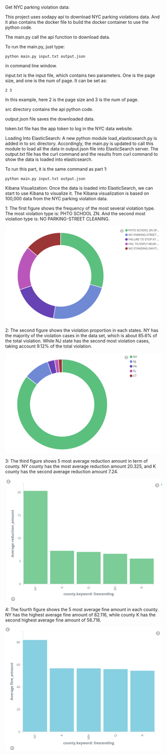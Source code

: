 Get NYC parking violation data:

This project uses sodapy api to download NYC parking violations data. And it also contains the docker file to build the docker container to use the python code.

The main.py call the api function to download data. 


To run the main.py, just type:

```
python main.py input.txt output.json
```

in command line window.

input.txt is the input file, which contains two parameters. One is the page size, and one is the num of page. It can be set as:

```
2 3
```

In this example, here 2 is the page size and 3 is the num of page.

src directory contains the api python code.

output.json file saves the downloaded data.

token.txt file has the app token to log in the NYC data website.

Loading Into ElasticSearch:
A new python module load_elasticsearch.py is added in to src directory. Accordingly, the main.py is updated to call this module to load all the data in output.json file into ElasticSearch server. The output.txt file has the curl command and the results from curl command to show the data is loaded into elasticsearch. 

To run this part, it is the same command as part 1:

```
python main.py input.txt output.json
```

Kibana Visualization:
Once the data is loaded into ElasticSearch, we can start to use Kibana to visualize it. The Kibana visualization is based on 100,000 data from the NYC parking violation data.

1: The first figure shows the frequency of the most several violation type. The most violation type is: PHTO SCHOOL ZN. And the second most violation type is: NO PARKING-STREET CLEANING.

![scrnshot](https://raw.githubusercontent.com/SherlockZhang/bigdata-project1/master/violation_type.png)

2: The second figure shows the violation proportion in each states. NY has the majority of the violation cases in the data set, which is about 85.6% of the total violation. While NJ state has the second most violation cases, taking account 9.12% of the total violation.

![scrnshot](https://raw.githubusercontent.com/SherlockZhang/bigdata-project1/master/state.png)

3: The third figure shows 5 most average reduction amount in term of county. NY county has the most average reduction amount 20.325, and K county has the second average reduction amount 7.24.

![scrnshot](https://raw.githubusercontent.com/SherlockZhang/bigdata-project1/master/reduction_amount.png)

4: The fourth figure shows the 5 most average fine amount in each county. NY has the highest average fine amount of 82.116, while county K has the second highest average fine amount of 56.716.

![scrnshot](https://raw.githubusercontent.com/SherlockZhang/bigdata-project1/master/fine_amount.png)

